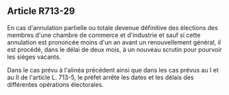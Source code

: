 Article R713-29
----
En cas d'annulation partielle ou totale devenue définitive des élections des
membres d'une chambre de commerce et d'industrie et sauf si cette annulation est
prononcée moins d'un an avant un renouvellement général, il est procédé, dans le
délai de deux mois, à un nouveau scrutin pour pourvoir les sièges vacants.

Dans le cas prévu à l'alinéa précédent ainsi que dans les cas prévus au I et au
II de l'article L. 713-5, le préfet arrête les dates et les délais des
différentes opérations électorales.

